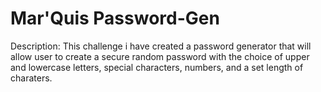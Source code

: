 # Mar'Quis Password-Gen

Description: This challenge i have created a password generator that will allow user to create a secure random password with the choice of upper and lowercase letters, special characters, numbers, and a set length of charaters.

